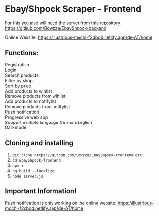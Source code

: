 # Ebay/Shpock Scraper - Frontend
For this you also will need the server from this repository: https://github.com/Bowzza/EbayShpock-backend

Online Website: https://illustrious-mochi-f2dbdd.netlify.app/de-AT/home

## Functions:
Registration</br>
Login</br>
Search products</br>
Filter by shop</br>
Sort by price</br>
Add products to wihlist</br>
Remove products from wihlist</br>
Add products to notifylist</br>
Remove products from notifylist</br>
Push notification</br>
Progressive web app</br>
Support multiple language German/English</br>
Darkmode</br>


## Cloning and installing
1. `git clone https://github.com/Bowzza/EbayShpock-frontend.git`
2. `cd EbayShpock-frontend`
3. `npm i`
4. `ng build --localize`
4. `node server.js`

## Important Information!
Push notification is only working on the online website: https://illustrious-mochi-f2dbdd.netlify.app/de-AT/home
